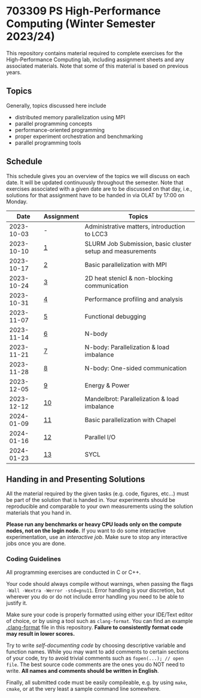 # 703309 PS High-Performance Computing (Winter Semester 2023/24)

This repository contains material required to complete exercises for the
High-Performance Computing lab, including assignment sheets and any associated
materials. Note that some of this material is based on previous years.

## Topics

Generally, topics discussed here include

- distributed memory parallelization using MPI
- parallel programming concepts
- performance-oriented programming
- proper experiment orchestration and benchmarking
- parallel programming tools

## Schedule

This schedule gives you an overview of the topics we will discuss on each date.
It will be updated continuously throughout the semester. Note that exercises
associated with a given date are to be discussed on that day, i.e., solutions
for that assignment have to be handed in via OLAT by 17:00 on Monday.

| Date       | Assignment | Topics                                                      |
| ---------- | ---------- | ----------------------------------------------------------- |
| 2023-10-03 | -          | Administrative matters, introduction to LCC3                |
| 2023-10-10 | [1](01)    | SLURM Job Submission, basic cluster setup and measurements  |
| 2023-10-17 | [2](02)    | Basic parallelization with MPI                              |
| 2023-10-24 | [3](03)    | 2D heat stenicl & non-blocking communication                |
| 2023-10-31 | [4](04)    | Performance profiling and analysis                          |
| 2023-11-07 | [5](05)    | Functional debugging                                        |
| 2023-11-14 | [6](06)    | N-body                                                      |
| 2023-11-21 | [7](07)    | N-body: Parallelization & load imbalance                    |
| 2023-11-28 | [8](08)    | N-body: One-sided communication                             |
| 2023-12-05 | [9](09)    | Energy & Power                                              |
| 2023-12-12 | [10](10)   | Mandelbrot: Parallelization & load imbalance                |
| 2024-01-09 | [11](11)   | Basic parallelization with Chapel                           |
| 2024-01-16 | [12](12)   | Parallel I/O                                                |
| 2024-01-23 | [13](13)   | SYCL                                                        |

## Handing in and Presenting Solutions

All the material required by the given tasks (e.g. code, figures, etc...) must be 
part of the solution that is handed in. Your experiments should be reproducible and 
comparable to your own measurements using the solution materials that you hand in.

**Please run any benchmarks or heavy CPU loads only on the compute nodes, not on the login node.**
If you want to do some interactive experimentation, use an *interactive job*. Make 
sure to stop any interactive jobs once you are done.


### Coding Guidelines

All programming exercises are conducted in C or C++.

Your code should always compile without warnings, when passing the flags 
`-Wall -Wextra -Werror -std=gnu11`. Error handling is your discretion, but 
wherever you do or do not include error handling you need to be able to justify 
it.

Make sure your code is properly formatted using either your IDE/Text editor of
choice, or by using a tool such as `clang-format`. You can find an example
[.clang-format](../.clang-format) file in this repository. **Failure to
consistently format code may result in lower scores.**

Try to write _self-documenting code_ by choosing descriptive variable and
function names. While you may want to add comments to certain sections of your
code, try to avoid trivial comments such as `fopen(...); // open file`. The best
source code comments are the ones you do NOT need to write. **All names and
comments should be written in English**.

Finally, all submitted code must be easily compileable, e.g. by using `make`,
`cmake`, or at the very least a sample command line somewhere.